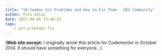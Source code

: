 ```yaml
---
title: "10 Common Git Problems and How to Fix Them - DEV Community"
author: Pito Salas
date: 2021-04-06 13:40:22
tags:
    - git-problems-fix
---
```



(**Web site except:** I originally wrote this article for Codementor in October 2014. It should have something for everyone...) 
